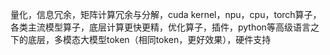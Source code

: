 量化，信息冗余，矩阵计算冗余与分解，cuda kernel，npu，cpu，torch算子，各类主流模型算子，底层计算更快更精，优化算子，插件，python等高级语言之下的底层，多模态大模型token（相同token，更好效果），硬件支持